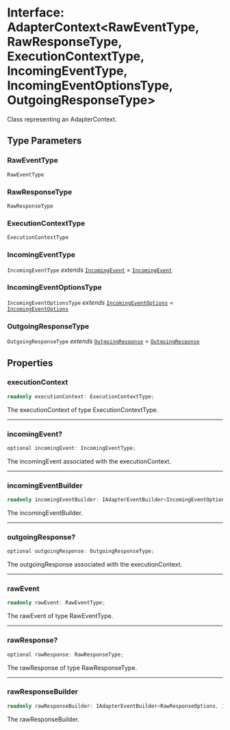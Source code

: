# Interface: AdapterContext\<RawEventType, RawResponseType, ExecutionContextType, IncomingEventType, IncomingEventOptionsType, OutgoingResponseType\>

Class representing an AdapterContext.

## Type Parameters

### RawEventType

`RawEventType`

### RawResponseType

`RawResponseType`

### ExecutionContextType

`ExecutionContextType`

### IncomingEventType

`IncomingEventType` *extends* [`IncomingEvent`](../../events/IncomingEvent/classes/IncomingEvent.md) = [`IncomingEvent`](../../events/IncomingEvent/classes/IncomingEvent.md)

### IncomingEventOptionsType

`IncomingEventOptionsType` *extends* [`IncomingEventOptions`](../../events/IncomingEvent/interfaces/IncomingEventOptions.md) = [`IncomingEventOptions`](../../events/IncomingEvent/interfaces/IncomingEventOptions.md)

### OutgoingResponseType

`OutgoingResponseType` *extends* [`OutgoingResponse`](../../events/OutgoingResponse/classes/OutgoingResponse.md) = [`OutgoingResponse`](../../events/OutgoingResponse/classes/OutgoingResponse.md)

## Properties

### executionContext

```ts
readonly executionContext: ExecutionContextType;
```

The executionContext of type ExecutionContextType.

***

### incomingEvent?

```ts
optional incomingEvent: IncomingEventType;
```

The incomingEvent associated with the executionContext.

***

### incomingEventBuilder

```ts
readonly incomingEventBuilder: IAdapterEventBuilder<IncomingEventOptionsType, IncomingEventType>;
```

The incomingEventBuilder.

***

### outgoingResponse?

```ts
optional outgoingResponse: OutgoingResponseType;
```

The outgoingResponse associated with the executionContext.

***

### rawEvent

```ts
readonly rawEvent: RawEventType;
```

The rawEvent of type RawEventType.

***

### rawResponse?

```ts
optional rawResponse: RawResponseType;
```

The rawResponse of type RawResponseType.

***

### rawResponseBuilder

```ts
readonly rawResponseBuilder: IAdapterEventBuilder<RawResponseOptions, IRawResponseWrapper<RawResponseType>>;
```

The rawResponseBuilder.

